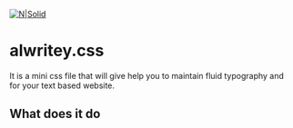 [![N|Solid](https://cldup.com/dTxpPi9lDf.thumb.png)](https://nodesource.com/products/nsolid)
# alwritey.css
It is a mini css file that will give help you to maintain fluid typography and for your text based website.

## What does it do

